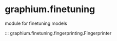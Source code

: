 graphium.finetuning
====================
module for finetuning models

::: graphium.finetuning.fingerprinting.Fingerprinter
    <!-- options:
        filters: ["!^_"]
        separate_signature: true
        show_signature_annotations: true
        line_length: 80
        merge_init_into_class: true
        members_order: source -->
